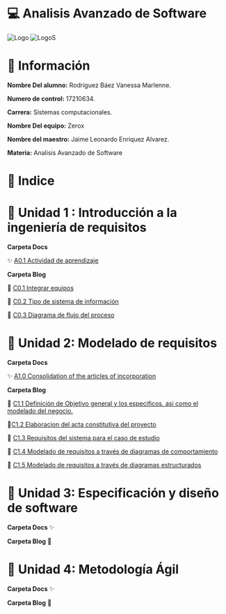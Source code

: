 # :computer: Analisis Avanzado de Software #

![Logo](img/logo_TECT.png)
![LogoS](img/LogoSistemas.png)

# :woman: Información #

**Nombre Del alumno:** Rodríguez Báez Vanessa Marlenne.

**Numero de control:** 17210634.

**Carrera:** Sistemas computacionales.

**Nombre Del equipo:** Zerox

**Nombre del maestro:** Jaime Leonardo Enriquez Alvarez.

**Materia:** Analisis Avanzado de
Software

# :pushpin: Indice #

# :tulip: Unidad 1 :  Introducción a la ingeniería de requisitos

**Carpeta Docs**

:sparkles: [A0.1 Actividad de aprendizaje](Docs/A0.1%20RecopilacionEntrevista_VanessaMarlenneRodriguezBaez.md)

**Carpeta Blog**

  :star2: [C0.1 Integrar equipos](Blog/C0.1%20Integrar%20equipos%20de%20trabajo%20_VanessaMarlenneRodriguezBaez.md)

  :star2: [C0.2  Tipo de sistema de información](Blog/C0.2%20Tipo%20de%20Sistema%20Desarrollar_VanessaMarlenneRodriguezBaez.md)

  :star2: [ C0.3 Diagrama de flujo del proceso](Blog/C0.3_DiagramadeFlujoProceso_VanessaMarlenneRodriguezBaez.md)

 
# :sunflower: Unidad 2: Modelado de requisitos

**Carpeta Docs**

:sparkles: [A1.0 Consolidation of the articles of incorporation](Docs/A1.0Consolidation-of-the-articles-of-incorporation_VanessaMarlenneRodriguezBaez.md)

**Carpeta Blog**

:star2: [ C1.1 Definición de Objetivo general y los especificos, asi como el modelado del negocio. ](Blog/C1.1%20ObjetivosGenerales%20especificos_VanessaMarlenneRodriguezBaez.md)

:star2:[C1.2 Elaboracion del acta constitutiva del proyecto](Blog/C1.2%20ActaConstitutiva%20delProyecto_%20VanessaMarlenneRodriguezBaez.md)

:star2: [C1.3 Requisitos del sistema para el caso de estudio](Blog/C1.3_Requisitos_del_sistema_VanessaMarlenneRodriguezBaez.md)

:star2: [C1.4 Modelado de requisitos a través de diagramas de comportamiento](Blog/C1.4_UML_Casos_de_uso_secuencia_clases_VANESSAMARLENNERODRIGUEZBAEZ.md)

:star2: [C1.5  Modelado de requisitos a través de diagramas estructurados](Blog/C1.5_UML_Estado_componentes_distribucion_VanessaMarlenneRodriguezBaez.md)

# :cherry_blossom:  Unidad 3: Especificación y diseño de software

**Carpeta Docs**
:sparkles:

**Carpeta Blog**
:star2:

# :rose: Unidad 4:  Metodología Ágil

**Carpeta Docs**
:sparkles:

**Carpeta Blog**
:star2:





